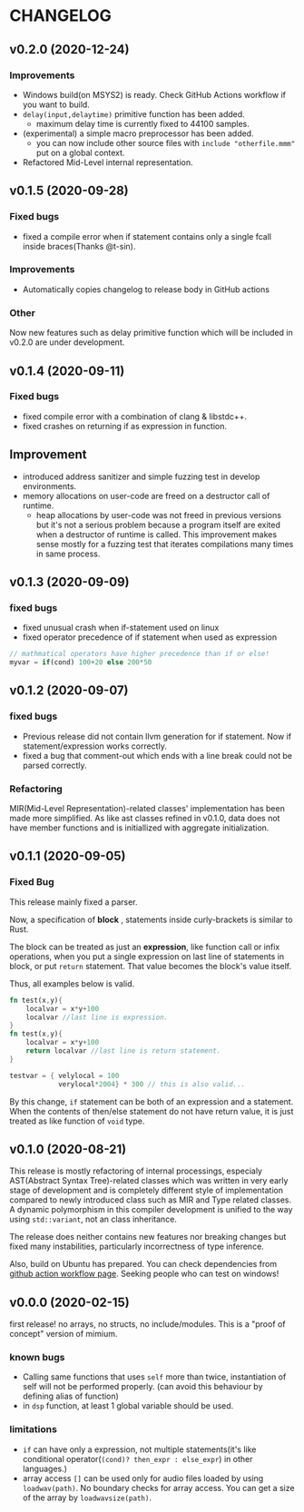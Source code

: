 # CHANGELOG

## v0.2.0 (2020-12-24)
### Improvements

- Windows build(on MSYS2) is ready. Check GitHub Actions workflow if you want to build.
- `delay(input,delaytime)` primitive function has been added.
  - maximum delay time is currently fixed to 44100 samples.
- (experimental) a simple macro preprocessor has been added.
  - you can now include other source files with `include "otherfile.mmm"` put on a global context.
- Refactored Mid-Level internal representation.

## v0.1.5 (2020-09-28)

### Fixed bugs

- fixed a compile error when if statement contains only a single fcall inside braces(Thanks @t-sin).

### Improvements

- Automatically copies changelog to release body in GitHub actions

### Other

Now new features such as delay primitive function which will be included in v0.2.0 are under development.

## v0.1.4 (2020-09-11)

### Fixed bugs

- fixed compile error with a combination of clang & libstdc++.
- fixed crashes on returning if as expression in function.

## Improvement

- introduced address sanitizer and simple fuzzing test in develop environments.
- memory allocations on user-code are freed on a destructor call of runtime.
    - heap allocations by user-code was not freed in previous versions but it's not a serious problem because a program itself are exited when a destructor of runtime is called. This improvement makes sense mostly for a fuzzing test that iterates compilations many times in same process. 

## v0.1.3 (2020-09-09)

### fixed bugs

- fixed unusual crash when if-statement used on linux 
- fixed operator precedence of if statement when used as expression

```rust
// mathmatical operators have higher precedence than if or else!
myvar = if(cond) 100+20 else 200*50
```

## v0.1.2 (2020-09-07)

### fixed bugs

- Previous release did not contain llvm generation for if statement. Now if statement/expression works correctly.
- fixed a bug that comment-out which ends with a line break could not be parsed correctly.

### Refactoring

MIR(Mid-Level Representation)-related classes' implementation has been made more simplified.
As like ast classes refined in v0.1.0, data does not have member functions and is initiallized with aggregate initialization.

## v0.1.1 (2020-09-05)

### Fixed Bug

This release mainly fixed a parser.

Now, a specification of **block** , statements inside curly-brackets is similar to Rust.

The block can be treated as just an **expression**, like function call or infix operations, when you put a single expression on last line of statements in block, or put `return` statement. That value becomes the block's value itself.

Thus, all examples below is valid.

```rust
fn test(x,y){
    localvar = x*y+100
    localvar //last line is expression.
}
fn test(x,y){
    localvar = x*y+100
    return localvar //last line is return statement.
}

testvar = { velylocal = 100
            verylocal*2004} * 300 // this is also valid...
```

By this change, `if` statement can be both of an expression and a statement. When the contents of then/else statement do not have return value, it is just treated as like function of `void` type.


## v0.1.0 (2020-08-21)

This release is mostly refactoring of internal processings, especialy AST(Abstract Syntax Tree)-related classes which was written in very early stage of development and is completely different style of implementation compared to newly introduced class such as MIR and Type related classes. A dynamic polymorphism in this compiler development is unified to the way using `std::variant`, not an class inheritance.

The release does neither contains new features nor breaking changes but fixed many instabilities, particularly incorrectness of type inference.

Also, build on Ubuntu has prepared. You can check dependencies from [github action workflow page](https://github.com/mimium-org/mimium/actions/runs/217956579/workflow). Seeking people who can test on windows!

## v0.0.0 (2020-02-15)

first release! no arrays, no structs, no include/modules. This is a "proof of concept" version of mimium.

### known bugs

- Calling same functions that uses `self` more than twice, instantiation of self will not be performed properly. (can avoid this behaviour by defining alias of function)
- in `dsp` function, at least 1 global variable should be used.

### limitations

- `if` can have only a expression, not multiple statements(it's like conditional operator(`(cond)? then_expr : else_expr`) in other languages.)
- array access `[]` can be used only for audio files loaded by using `loadwav(path)`. No boundary checks for array access. You can get a size of the array by `loadwavsize(path)`.